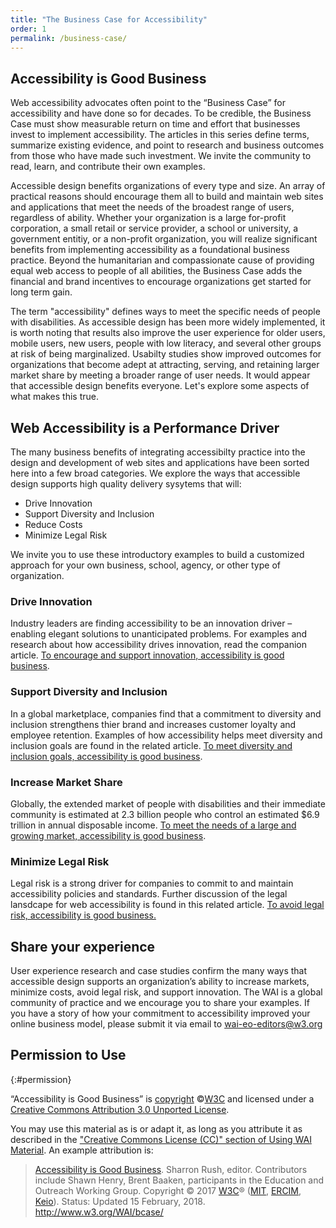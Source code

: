 ```yaml
---
title: "The Business Case for Accessibility"
order: 1
permalink: /business-case/
---
```


## Accessibility is Good Business

Web accessibility advocates often point to the “Business Case” for accessibility and have done so for decades. To be credible, the Business Case must show measurable return on time and effort that businesses invest to implement accessibility. The articles in this series define terms, summarize existing evidence, and point to research and business outcomes from those who have made such investment. We invite the community to read, learn, and contribute their own examples.  

Accessible design benefits organizations of every type and size. An array of practical reasons should encourage them all to build and maintain web sites and applications that meet the needs of the broadest range of users, regardless of ability. Whether your organization is a large for-profit corporation, a small retail or service provider, a school or university, a government entitiy, or a non-profit organization, you will realize significant benefits from implementing accessibility as a foundational business practice. Beyond the humanitarian and compassionate cause of providing equal web access to people of all abilities, the Business Case adds the financial and brand incentives to encourage organizations get started for long term gain. 

The term "accessibility" defines ways to meet the specific needs of people with disabilities. As accessible design has been more widely implemented, it is worth noting that results also improve the user experience for older users, mobile users, new users, people with low literacy, and several other groups at risk of being marginalized. Usabilty studies show improved outcomes for organizations that become adept at attracting, serving, and retaining larger market share by meeting a broader range of user needs. It would appear that accessible design benefits everyone. Let's explore some aspects of what makes this true.

## Web Accessibility is a Performance Driver 

The many business benefits of integrating accessibilty practice into the design and development of web sites and applications have been sorted here into a few broad categories. We explore the ways that accessible design supports high quality delivery sysytems that will:
* Drive Innovation
* Support Diversity and Inclusion
* Reduce Costs 
* Minimize Legal Risk

We invite you to use these introductory examples to build a customized approach for your own business, school, agency, or other type of organization. 

### Drive Innovation
Industry leaders are finding accessibility to be an innovation driver – enabling elegant solutions to unanticipated problems. For examples and research about how accessibility drives innovation, read the companion article.  [To encourage and support innovation, accessibility is good business](https://w3c.github.io/wai-bcase/business-case/drive-innovation/).

### Support Diversity and Inclusion
In a global marketplace, companies find that a commitment to diversity and inclusion strengthens thier brand and increases customer loyalty and employee retention. Examples of how accessibility helps meet diversity and inclusion goals are found in the related article. [To meet diversity and inclusion goals, accessibility is good business](https://w3c.github.io/wai-bcase/business-case/diversity-inclusion/).

### Increase Market Share
Globally, the extended market of people with disabilities and their immediate community is estimated at 2.3 billion people who control an estimated $6.9 trillion in annual disposable income. [To meet the needs of a large and growing market, accessibility is good business](https://w3c.github.io/wai-bcase/business-case/increase-market-share/).

### Minimize Legal Risk
Legal risk is a strong driver for companies to commit to and maintain accessibility policies and standards. Further discussion of the legal lansdcape for web accessibility is found in this related article. [To avoid legal risk, accessibility is good business.](https://w3c.github.io/wai-bcase/business-case/legal-risk/)


## Share your experience
User experience research and case studies confirm the many ways that accessible design supports an organization’s ability to increase markets, minimize costs, avoid legal risk, and support innovation. The WAI is a global community of practice and we encourage you to share your examples. If you have a story of how your commitment to accessibility improved your online business model, please submit it via email to wai-eo-editors@w3.org 


## Permission to Use
{:#permission}

“Accessibility is Good Business” is [copyright](http://www.w3.org/Consortium/Legal/ipr-notice#Copyright) ©[W3C](http://www.w3.org/) and licensed under a [Creative Commons Attribution 3.0 Unported License](http://creativecommons.org/licenses/by/3.0/).

You may use this material as is or adapt it, as long as you attribute it as described in the ["Creative Commons License (CC)" section of Using WAI Material](http://www.w3.org/WAI/about/usingWAImaterial#cc). An example attribution is:

> [Accessibility is Good Business](http://www.w3.org/WAI/bcase/). Sharron Rush, editor. Contributors include Shawn Henry, Brent Baaken, participants in the Education and Outreach Working Group. Copyright © 2017 [W3C](http://www.w3.org/)®
> ([MIT](http://www.csail.mit.edu/), [ERCIM](http://www.ercim.eu/),
> [Keio](http://www.keio.ac.jp/)). Status: Updated 15 February, 2018.
> <http://www.w3.org/WAI/bcase/>

